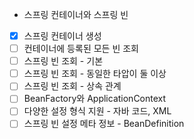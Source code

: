 - 스프링 컨테이너와 스프링 빈
- [x] 스프링 컨테이너 생성
- [ ] 컨테이너에 등록된 모든 빈 조회
- [ ] 스프링 빈 조회 - 기본
- [ ] 스프링 빈 조회 - 동일한 타압이 둘 이상
- [ ] 스프링 빈 조회 - 상속 관계
- [ ] BeanFactory와 ApplicationContext
- [ ] 다양한 설정 형식 지원 - 자바 코드, XML
- [ ] 스프링 빈 설정 메타 정보 - BeanDefinition